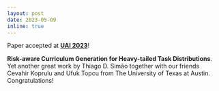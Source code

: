```yaml
---
layout: post
date: 2023-05-09
inline: true
---
```


Paper accepted at <a href='https://www.auai.org/uai2023/' target='_blank'><b>UAI 2023</b></a>!

<b>Risk-aware Curriculum Generation for Heavy-tailed Task Distributions</b>. Yet another great work by Thiago D. Simão together with our friends Cevahir Koprulu and Ufuk Topcu from The University of Texas at Austin. Congratulations!


